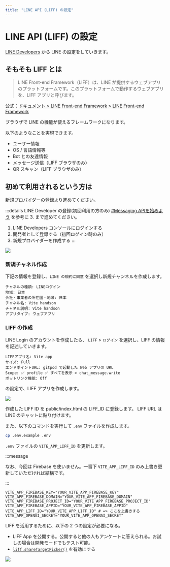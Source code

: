 ```yaml
---
title: "LINE API (LIFF) の設定"
---
```


# LINE API (LIFF) の設定

[LINE Developers](https://developers.line.biz/console/) から LINE の設定をしていきます。

## そもそも LIFF とは

> LINE Front-end Framework（LIFF）は、LINE が提供するウェブアプリのプラットフォームです。このプラットフォームで動作するウェブアプリを、LIFF アプリと呼びます。

公式：[ドキュメント > LINE Front-end Framework > LINE Front-end Framework](https://developers.line.biz/ja/docs/liff/overview/)

ブラウザで LINE の機能が使えるフレームワークになります。

以下のようなことを実現できます。

- ユーザー情報
- OS / 言語情報等
- Bot との友達情報
- メッセージ送信（LIFF ブラウザのみ）
- QR スキャン（LIFF ブラウザのみ）

## 初めて利用されるという方は

新規プロバイダーの登録より進めてください。

:::details LINE Developer の登録(初回利用の方のみ)
[#Messaging APIを始めよう](https://developers.line.biz/ja/docs/messaging-api/getting-started/) を参考に 3. まで進めてください。

1. LINE Developers コンソールにログインする
2. 開発者として登録する（初回ログイン時のみ）
3. 新規プロバイダーを作成する
:::

![](/images/create-liff-project.png)

### 新規チャネル作成

下記の情報を登録し、`LINE の規約に同意` を選択し新規チャンネルを作成します。

```
チャネルの種類: LINEログイン
地域: 日本
会社・事業者の所在国・地域: 日本
チャネル名: Vite handson
チャネル説明: Vite handson
アプリタイプ: ウェブアプリ
```

### LIFF の作成

LINE Login のアカウントを作成したら、 `LIFF` > `ログイン` を選択し、LIFF の情報を記述していきます。

```text
LIFFアプリ名: Vite app
サイズ: Full
エンドポイントURL: gitpod で起動した Web アプリの URL
Scope: ✅ profile ✅ すべてを表示 > chat_message.write
ボットリンク機能: Off
```

の設定で、LIFF アプリを作成します。

![](/images/check-liff-app.png)

作成した LIFF ID を public/index.html の LIFF_ID に登録します。
LIFF URL は LINE のチャットに貼り付けます。

また、以下のコマンドを実行して `.env` ファイルを作成します。

```bash
cp .env.example .env
```

`.env` ファイルの `VITE_APP_LIFF_ID` を更新します。

:::message

なお、今回は Firebase を使いません。一番下 `VITE_APP_LIFF_ID` のみ上書き更新していただければ結構です。

:::

```shell:.env
VITE_APP_FIREBASE_KEY="YOUR_VITE_APP_FIREBASE_KEY"
VITE_APP_FIREBASE_DOMAIN="YOUR_VITE_APP_FIREBASE_DOMAIN"
VITE_APP_FIREBASE_PROJECT_ID="YOUR_VITE_APP_FIREBASE_PROJECT_ID"
VITE_APP_FIREBASE_APPID="YOUR_VITE_APP_FIREBASE_APPID"
VITE_APP_LIFF_ID="YOUR_VITE_APP_LIFF_ID" # => ここを上書きする
VITE_APP_OPENAI_SECRET="YOUR_VITE_APP_OPENAI_SECRET"
```

LIFF を活用するために、以下の 2 つの設定が必要になる。
- LIFF App を公開する。公開すると他の人もアンケートに答えられる。お試しの場合は開発モードでもテスト可能。
- [`liff.shareTargetPicker()`](https://developers.line.biz/ja/reference/liff/#share-target-picker) を有効にする

![](/images/other-liff-settings.png)
